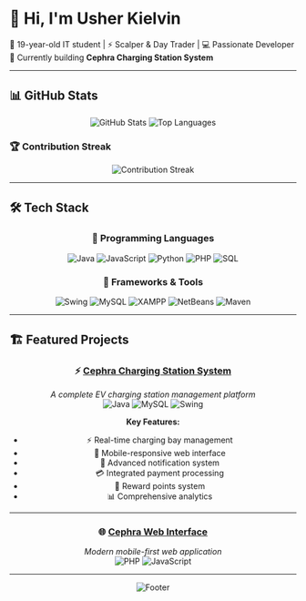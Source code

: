# 👋 Hi, I'm Usher Kielvin

🚀 19-year-old IT student | ⚡ Scalper & Day Trader | 💻 Passionate Developer  
🎯 Currently building **Cephra Charging Station System**

---

## 📊 GitHub Stats

<div align="center">
  <!-- Minimal stats card -->
  <img src="https://github-readme-stats.vercel.app/api?username=usherkielvin&show_icons=true&theme=tokyonight&hide_border=true&bg_color=0D1117&title_color=00FF88&icon_color=00FF88&text_color=FFFFFF&hide=stars,commits,prs,issues,contribs" alt="GitHub Stats" />
  
  <!-- Top languages card -->
  <img src="https://github-readme-stats.vercel.app/api/top-langs/?username=usherkielvin&layout=compact&theme=tokyonight&hide_border=true&bg_color=0D1117&title_color=00FF88&text_color=FFFFFF" alt="Top Languages" />
</div>

### 🏆 Contribution Streak
<div align="center">
  <img src="https://github-readme-streak-stats.herokuapp.com/?user=usherkielvin&theme=tokyonight&hide_border=true&background=0D1117&stroke=00FF88&ring=00FF88&fire=00FF88&currStreakNum=FFFFFF&sideNums=FFFFFF&currStreakLabel=00FF88&sideLabels=FFFFFF&dates=FFFFFF" alt="Contribution Streak" />
</div>

---

## 🛠️ Tech Stack

<div align="center">

### 🔹 Programming Languages
![Java](https://img.shields.io/badge/Java-ED8B00?style=for-the-badge&logo=java&logoColor=white)
![JavaScript](https://img.shields.io/badge/JavaScript-F7DF1E?style=for-the-badge&logo=javascript&logoColor=black)
![Python](https://img.shields.io/badge/Python-3776AB?style=for-the-badge&logo=python&logoColor=white)
![PHP](https://img.shields.io/badge/PHP-777BB4?style=for-the-badge&logo=php&logoColor=white)
![SQL](https://img.shields.io/badge/SQL-CC2927?style=for-the-badge&logo=microsoft-sql-server&logoColor=white)

### 🔹 Frameworks & Tools
![Swing](https://img.shields.io/badge/Java_Swing-ED8B00?style=for-the-badge&logo=java&logoColor=white)
![MySQL](https://img.shields.io/badge/MySQL-00000F?style=for-the-badge&logo=mysql&logoColor=white)
![XAMPP](https://img.shields.io/badge/XAMPP-FB7A24?style=for-the-badge&logo=xampp&logoColor=white)
![NetBeans](https://img.shields.io/badge/NetBeans-1B6AC6?style=for-the-badge&logo=apache-netbeans-ide&logoColor=white)
![Maven](https://img.shields.io/badge/Maven-C71A36?style=for-the-badge&logo=apache-maven&logoColor=white)

</div>

---

## 🏗️ Featured Projects

<div align="center">

### ⚡ [Cephra Charging Station System](https://github.com/usherkielvin/Cephra)
*A complete EV charging station management platform*
<br>
![Java](https://img.shields.io/badge/Java-ED8B00?style=flat-square&logo=java&logoColor=white)
![MySQL](https://img.shields.io/badge/MySQL-00000F?style=flat-square&logo=mysql&logoColor=white)
![Swing](https://img.shields.io/badge/Swing-ED8B00?style=flat-square&logo=java&logoColor=white)

**Key Features:**
- ⚡ Real-time charging bay management  
- 📱 Mobile-responsive web interface  
- 🔔 Advanced notification system  
- 💳 Integrated payment processing  
- 🎁 Reward points system  
- 📊 Comprehensive analytics  

---

### 🌐 [Cephra Web Interface](https://github.com/usherkielvin/Cephra/tree/main/Appweb)
*Modern mobile-first web application*
<br>
![PHP](https://img.shields.io/badge/PHP-777BB4?style=flat-square&logo=php&logoColor=white)
![JavaScript](https://img.shields.io/badge/JavaScript-F7DF1E?style=flat-square&logo=javascript&logoColor=black)

</div>

---

<div align="center">
  
![Footer](https://capsule-render.vercel.app/api?type=waving&color=00FF88&height=65&section=footer&text=Thanks+for+visiting!&fontSize=20&fontColor=FFFFFF&fontAlignY=65)

</div>
